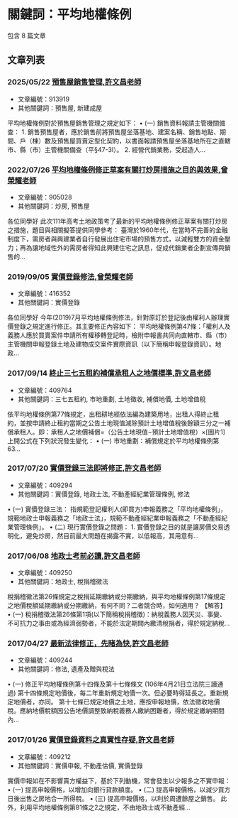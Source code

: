 # 關鍵詞：平均地權條例

包含 8 篇文章

## 文章列表

### 2025/05/22 [預售屋銷售管理,許文昌老師](../../articles/913919_%E9%A0%90%E5%94%AE%E5%B1%8B%E9%8A%B7%E5%94%AE%E7%AE%A1%E7%90%86%2C%E8%A8%B1%E6%96%87%E6%98%8C%E8%80%81%E5%B8%AB.md)
- 文章編號：913919
- 其他關鍵詞：預售屋, 新建成屋

平均地權條例對於預售屋銷售管理之規定如下： • (一) 銷售資料報請主管機關備查： 1. 銷售預售屋者，應於銷售前將預售屋坐落基地、建案名稱、銷售地點、期間、戶（棟）數及預售屋買賣定型化契約，以書面報請預售屋坐落基地所在之直轄市、縣（市）主管機關備查（平§47-3I）。 2. 經營代銷業務，受起造人...

### 2022/07/26 [平均地權條例修正草案有關打炒房措施之目的與效果,曾榮耀老師](../../articles/905028_%E5%B9%B3%E5%9D%87%E5%9C%B0%E6%AC%8A%E6%A2%9D%E4%BE%8B%E4%BF%AE%E6%AD%A3%E8%8D%89%E6%A1%88%E6%9C%89%E9%97%9C%E6%89%93%E7%82%92%E6%88%BF%E6%8E%AA%E6%96%BD%E4%B9%8B%E7%9B%AE%E7%9A%84%E8%88%87%E6%95%88%E6%9E%9C%2C%E6%9B%BE%E6%A6%AE%E8%80%80%E8%80%81%E5%B8%AB.md)
- 文章編號：905028
- 其他關鍵詞：炒房, 預售屋

各位同學好 此次111年高考土地政策考了最新的平均地權條例修正草案有關打炒房之措施，題目與相關擬答提供同學參考： 臺灣於1960年代，在當時不完善的金融制度下，需房者與興建業者自行發展出住宅市場的預售方式，以減輕雙方的資金壓力；再為讓地域性外的需房者得知此興建住宅之訊息，促成代銷業者企劃宣傳與銷售的...

### 2019/09/05 [實價登錄修法,曾榮耀老師](../../articles/416352_%E5%AF%A6%E5%83%B9%E7%99%BB%E9%8C%84%E4%BF%AE%E6%B3%95%2C%E6%9B%BE%E6%A6%AE%E8%80%80%E8%80%81%E5%B8%AB.md)
- 文章編號：416352
- 其他關鍵詞：實價登錄

各位同學好 今年(2019)7月平均地權條例修法，針對原訂於登記後由權利人辦理實價登錄之規定進行修正。其主要修正內容如下： 平均地權條例第47條：「權利人及義務人應於買賣案件申請所有權移轉登記時，檢附申報書共同向直轄市、縣（市）主管機關申報登錄土地及建物成交案件實際資訊（以下簡稱申報登錄資訊）。地政...

### 2017/09/14 [終止三七五租約補償承租人之地價標準,許文昌老師](../../articles/409764_%E7%B5%82%E6%AD%A2%E4%B8%89%E4%B8%83%E4%BA%94%E7%A7%9F%E7%B4%84%E8%A3%9C%E5%84%9F%E6%89%BF%E7%A7%9F%E4%BA%BA%E4%B9%8B%E5%9C%B0%E5%83%B9%E6%A8%99%E6%BA%96%2C%E8%A8%B1%E6%96%87%E6%98%8C%E8%80%81%E5%B8%AB.md)
- 文章編號：409764
- 其他關鍵詞：三七五租約, 市地重劃, 土地徵收, 補償地價, 土地增值稅

依平均地權條例第77條規定，出租耕地經依法編為建築用地，出租人得終止租約，並按申請終止租約當期之公告土地現值減除預計土地增值稅後餘額三分之一補償承租人。即：承租人之地價補償=（公告土地現值−預計土地增值稅）×[圖片1] 上開公式在下列狀況發生變化： • (一) 市地重劃：補償規定於平均地權條例第63...

### 2017/07/20 [實價登錄三法即將修正,許文昌老師](../../articles/409294_%E5%AF%A6%E5%83%B9%E7%99%BB%E9%8C%84%E4%B8%89%E6%B3%95%E5%8D%B3%E5%B0%87%E4%BF%AE%E6%AD%A3%2C%E8%A8%B1%E6%96%87%E6%98%8C%E8%80%81%E5%B8%AB.md)
- 文章編號：409294
- 其他關鍵詞：實價登錄, 地政士法, 不動產經紀業管理條例, 修法

• (一) 實價登錄三法： 指規範登記權利人(即買方)申報義務之「平均地權條例」，規範地政士申報義務之「地政士法」，規範不動產經紀業申報義務之「不動產經紀業管理條例」。 • (二) 現行實價登錄之問題： 1. 實價登錄之目的就是讓房價交易透明化，避免炒房，然目前最大問題在揭露不實，以低報高，其用意有...

### 2017/06/08 [地政士考前必讀,許文昌老師](../../articles/409250_%E5%9C%B0%E6%94%BF%E5%A3%AB%E8%80%83%E5%89%8D%E5%BF%85%E8%AE%80%2C%E8%A8%B1%E6%96%87%E6%98%8C%E8%80%81%E5%B8%AB.md)
- 文章編號：409250
- 其他關鍵詞：地政士, 稅捐稽徵法

稅捐稽徵法第26條規定之稅捐延期繳納或分期繳納，與平均地權條例第17條規定之地價稅額延期繳納或分期繳納，有何不同？二者競合時，如何適用？ 【解答】 • (一) 稅捐稽徵法第26條第1項(以下簡稱稅捐稽徵)：納稅義務人因天災、事變、不可抗力之事由或為經濟弱勢者，不能於法定期間內繳清稅捐者，得於規定納稅...

### 2017/04/27 [最新法律修正，先睹為快,許文昌老師](../../articles/409244_%E6%9C%80%E6%96%B0%E6%B3%95%E5%BE%8B%E4%BF%AE%E6%AD%A3%EF%BC%8C%E5%85%88%E7%9D%B9%E7%82%BA%E5%BF%AB%2C%E8%A8%B1%E6%96%87%E6%98%8C%E8%80%81%E5%B8%AB.md)
- 文章編號：409244
- 其他關鍵詞：修法, 遺產及贈與稅法

• (一) 修正平均地權條例第十四條及第十七條條文 (106年4月21日立法院三讀通過) 第十四條規定地價後，每二年重新規定地價一次。但必要時得延長之。重新規定地價者，亦同。 第十七條已規定地價之土地，應按申報地價，依法徵收地價稅。應納地價稅額因公告地價調整致納稅義務人繳納困難者，得於規定繳納期間內...

### 2017/01/26 [實價登錄資料之真實性存疑,許文昌老師](../../articles/409212_%E5%AF%A6%E5%83%B9%E7%99%BB%E9%8C%84%E8%B3%87%E6%96%99%E4%B9%8B%E7%9C%9F%E5%AF%A6%E6%80%A7%E5%AD%98%E7%96%91%2C%E8%A8%B1%E6%96%87%E6%98%8C%E8%80%81%E5%B8%AB.md)
- 文章編號：409212
- 其他關鍵詞：實價申報, 不動產估價, 實價登錄

實價申報如在不影響賣方權益下，基於下列動機，常會發生以少報多之不實申報： • (一) 提高申報價格，以增加向銀行貸款額度。 • (二) 提高申報價格，以減少買方日後出售之房地合一所得稅。 • (三) 提高申報價格，以利於周遭餘屋之銷售。 此外，利用平均地權條例第81條之2之規定，不由地政士或不動產經...
